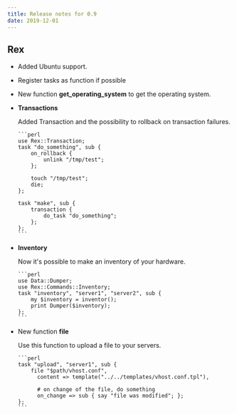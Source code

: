 ```yaml
---
title: Release notes for 0.9
date: 2019-12-01
---
```


## Rex

-   Added Ubuntu support.

-   Register tasks as function if possible

-   New function **get\_operating\_system** to get the operating system.

-   **Transactions**

    Added Transaction and the possibility to rollback on transaction failures.

        ```perl
        use Rex::Transaction;
        task "do_something", sub {
            on_rollback {
                unlink "/tmp/test";
            };
        
            touch "/tmp/test";
            die;
        };
        
        task "make", sub {
            transaction {
                do_task "do_something";
            };
        };
        ```

-   **Inventory**

    Now it's possible to make an inventory of your hardware.

        ```perl
        use Data::Dumper;
        use Rex::Commands::Inventory;
        task "inventory", "server1", "server2", sub {
            my $inventory = inventor();
            print Dumper($inventory);
        };
        ```

-   New function **file**

    Use this function to upload a file to your servers.

        ```perl
        task "upload", "server1", sub {
            file "$path/vhost.conf",
              content => template("../../templates/vhost.conf.tpl"),
        
              # on change of the file, do something
              on_change => sub { say "file was modified"; };
        };
        ```


